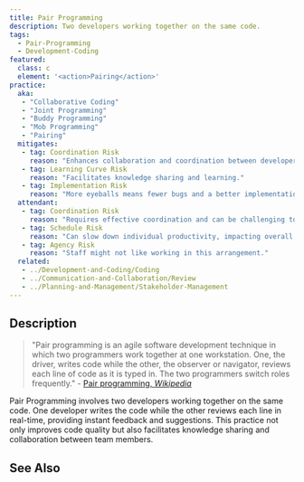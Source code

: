 ```yaml
---
title: Pair Programming
description: Two developers working together on the same code.
tags: 
  - Pair-Programming
  - Development-Coding
featured: 
  class: c
  element: '<action>Pairing</action>'
practice:
  aka: 
   - "Collaborative Coding"
   - "Joint Programming"
   - "Buddy Programming"
   - "Mob Programming"
   - "Pairing"
  mitigates:
   - tag: Coordination Risk
     reason: "Enhances collaboration and coordination between developers."
   - tag: Learning Curve Risk
     reason: "Facilitates knowledge sharing and learning."
   - tag: Implementation Risk
     reason: "More eyeballs means fewer bugs and a better implementation"     
  attendant:
   - tag: Coordination Risk
     reason: "Requires effective coordination and can be challenging to implement."
   - tag: Schedule Risk
     reason: "Can slow down individual productivity, impacting overall schedule."
   - tag: Agency Risk
     reason: "Staff might not like working in this arrangement."
  related:
   - ../Development-and-Coding/Coding
   - ../Communication-and-Collaboration/Review
   - ../Planning-and-Management/Stakeholder-Management
---
```


<PracticeIntro details={frontMatter} /> 

## Description

> "Pair programming is an agile software development technique in which two programmers work together at one workstation. One, the driver, writes code while the other, the observer or navigator, reviews each line of code as it is typed in. The two programmers switch roles frequently." - [Pair programming, _Wikipedia_](https://en.wikipedia.org/wiki/Pair_programming)

Pair Programming involves two developers working together on the same code. One developer writes the code while the other reviews each line in real-time, providing instant feedback and suggestions. This practice not only improves code quality but also facilitates knowledge sharing and collaboration between team members.

## See Also

<TagList tag="Pair-Programming" />
